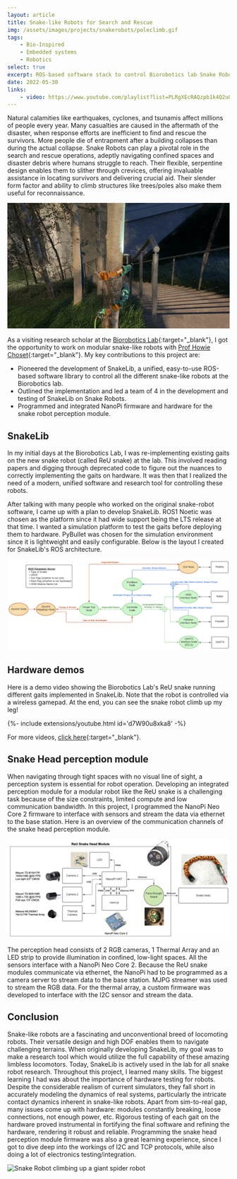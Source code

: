 ```yaml
---
layout: article
title: Snake-like Robots for Search and Rescue
img: /assets/images/projects/snakerobots/poleclimb.gif
tags: 
    - Bio-Inspired
    - Embedded systems
    - Robotics
select: true
excerpt: ROS-based software stack to control Biorobotics lab Snake Robots; Firmware development for snake head perception module.
date: 2022-05-30
links:
    - video: https://www.youtube.com/playlist?list=PLRgXEcRAQzpb1k4Q2uOfEWpQCaI2rGA0p
---
```


Natural calamities like earthquakes, cyclones, and tsunamis affect millions of people every year. Many casualties are caused in the aftermath of the disaster, when response efforts are inefficient to find and rescue the survivors. More people die of  entrapment after a building collapses than during the actual collapse. Snake Robots can play a pivotal role in the search and rescue operations, adeptly navigating confined spaces and disaster debris where humans struggle to reach. Their flexible, serpentine design enables them to slither through crevices, offering invaluable assistance in locating survivors and delivering crucial aid. Their slender form factor and ability to climb structures like trees/poles also make them useful for reconnaissance.

![Pole Climb](/assets/images/projects/snakerobots/poleclimb.gif?style=centerme)

As a visiting research scholar at the [Biorobotics Lab](https://biorobotics.ri.cmu.edu/index.php){:target="\_blank"}, I got the opportunity to work on modular snake-like robots with [Prof Howie Choset](https://www.cs.cmu.edu/~choset/){:target="\_blank"}. My key contributions to this project are:

- Pioneered the development of SnakeLib, a unified, easy-to-use ROS-based software library to control all the different snake-like robots at the Biorobotics lab. 
- Outlined the implementation and led a team of 4 in the development and testing of SnakeLib on Snake Robots.
- Programmed and integrated NanoPi firmware and hardware for the snake robot perception module.


## SnakeLib

In my initial days at the Biorobotics Lab, I was re-implementing existing gaits on the new snake robot (called ReU snake) at the lab. This involved reading papers and digging through deprecated code to figure out the nuances to correctly implementing the gaits on hardware. It was then that I realized the need of a modern, unified software and research tool for controlling these robots. 

After talking with many people who worked on the original snake-robot software, I came up with a plan to develop SnakeLib. ROS1 Noetic was chosen as the platform since it had wide support being the LTS release at that time. I wanted a simulation platform to test the gaits before deploying them to hardware. PyBullet was chosen for the simulation environment since it is lightweight and easily configurable. Below is the layout I created for SnakeLib's ROS architecture. 

![SnakeLib ROS Architecture](/assets/images/projects/snakerobots/snakelibros.png?style=centerme)

## Hardware demos

Here is a demo video showing the Biorobotics Lab's ReU snake running different gaits implemented in SnakeLib. Note that the robot is controlled via a wireless gamepad. At the end, you can see the snake robot climb up my leg!

<div>{%- include extensions/youtube.html id='d7W90u8xka8' -%}</div>

For more videos, [click here](https://www.youtube.com/playlist?list=PLRgXEcRAQzpb1k4Q2uOfEWpQCaI2rGA0p){:target="\_blank"}.


## Snake Head perception module

When navigating through tight spaces with no visual line of sight, a perception system is essential for robot operation. Developing an integrated perception module for a modular robot like the ReU snake is a challenging task because of the size constraints, limited compute and low communication bandwidth. In this project, I programmed the NanoPi Neo Core 2 firmware to interface with sensors and stream the data via ethernet to the base station. Here is an overview of the communication channels of the snake head perception module.

![ReU Snake Head Perception Module](/assets/images/projects/snakerobots/reusnakehead.png?style=centerme)

The perception head consists of 2 RGB cameras, 1 Thermal Array and an LED strip to provide illumination in confined, low-light spaces. All the sensors interface with a NanoPi Neo Core 2. Because the ReU snake modules communicate via ethernet, the NanoPi had to be programmed as a camera server to stream data to the base station. MJPG streamer was used to stream the RGB data. For the thermal array, a custom firmware was developed to interface with the I2C sensor and stream the data. 

## Conclusion

Snake-like robots are a fascinating and unconventional breed of locomoting robots. Their versatile design and high DOF enables them to navigate challenging terrains. When originally developing SnakeLib, my goal was to make a research tool which would utilize the full capability of these amazing limbless locomotors. Today, SnakeLib is actively used in the lab for all snake robot research. Throughout this project, I learned many skills. The biggest learning I had was about the importance of hardware testing for robots. Despite the considerable realism of current simulators, they fall short in accurately modeling the dynamics of real systems, particularly the intricate contact dynamics inherent in snake-like robots. Apart from sim-to-real gap, many issues come up with hardware: modules constantly breaking, loose connections, not enough power, etc. Rigorous testing of each gait on the hardware proved instrumental in fortifying the final software and refining the hardware, rendering it robust and reliable. Programming the snake head perception module firmware was also a great learning experience, since I got to dive deep into the workings of I2C and TCP protocols, while also doing a lot of electronics testing/integration.

![Snake Robot climbing up a giant spider robot](/assets/images/projects/snakerobots/snakespiderclimb.gif?style=centerme)